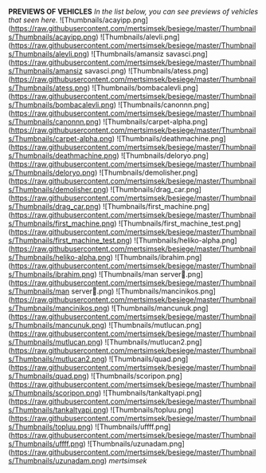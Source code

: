 **PREVIEWS OF VEHICLES**
*In the list below, you can see previews of vehicles that seen here.*
![Thumbnails/acayipp.png] (https://raw.githubusercontent.com/mertsimsek/besiege/master/Thumbnails/Thumbnails/acayipp.png)
![Thumbnails/alevli.png] (https://raw.githubusercontent.com/mertsimsek/besiege/master/Thumbnails/Thumbnails/alevli.png)
![Thumbnails/amansiz savasci.png] (https://raw.githubusercontent.com/mertsimsek/besiege/master/Thumbnails/Thumbnails/amansiz savasci.png)
![Thumbnails/atess.png] (https://raw.githubusercontent.com/mertsimsek/besiege/master/Thumbnails/Thumbnails/atess.png)
![Thumbnails/bombacalevli.png] (https://raw.githubusercontent.com/mertsimsek/besiege/master/Thumbnails/Thumbnails/bombacalevli.png)
![Thumbnails/canonnn.png] (https://raw.githubusercontent.com/mertsimsek/besiege/master/Thumbnails/Thumbnails/canonnn.png)
![Thumbnails/carpet-alpha.png] (https://raw.githubusercontent.com/mertsimsek/besiege/master/Thumbnails/Thumbnails/carpet-alpha.png)
![Thumbnails/deathmachine.png] (https://raw.githubusercontent.com/mertsimsek/besiege/master/Thumbnails/Thumbnails/deathmachine.png)
![Thumbnails/deloryo.png] (https://raw.githubusercontent.com/mertsimsek/besiege/master/Thumbnails/Thumbnails/deloryo.png)
![Thumbnails/demolisher.png] (https://raw.githubusercontent.com/mertsimsek/besiege/master/Thumbnails/Thumbnails/demolisher.png)
![Thumbnails/drag_car.png] (https://raw.githubusercontent.com/mertsimsek/besiege/master/Thumbnails/Thumbnails/drag_car.png)
![Thumbnails/first_machine.png] (https://raw.githubusercontent.com/mertsimsek/besiege/master/Thumbnails/Thumbnails/first_machine.png)
![Thumbnails/first_machine_test.png] (https://raw.githubusercontent.com/mertsimsek/besiege/master/Thumbnails/Thumbnails/first_machine_test.png)
![Thumbnails/heliko-alpha.png] (https://raw.githubusercontent.com/mertsimsek/besiege/master/Thumbnails/Thumbnails/heliko-alpha.png)
![Thumbnails/ibrahim.png] (https://raw.githubusercontent.com/mertsimsek/besiege/master/Thumbnails/Thumbnails/ibrahim.png)
![Thumbnails/man server.png] (https://raw.githubusercontent.com/mertsimsek/besiege/master/Thumbnails/Thumbnails/man server.png)
![Thumbnails/mancinikos.png] (https://raw.githubusercontent.com/mertsimsek/besiege/master/Thumbnails/Thumbnails/mancinikos.png)
![Thumbnails/mancunuk.png] (https://raw.githubusercontent.com/mertsimsek/besiege/master/Thumbnails/Thumbnails/mancunuk.png)
![Thumbnails/mutlucan.png] (https://raw.githubusercontent.com/mertsimsek/besiege/master/Thumbnails/Thumbnails/mutlucan.png)
![Thumbnails/mutlucan2.png] (https://raw.githubusercontent.com/mertsimsek/besiege/master/Thumbnails/Thumbnails/mutlucan2.png)
![Thumbnails/quad.png] (https://raw.githubusercontent.com/mertsimsek/besiege/master/Thumbnails/Thumbnails/quad.png)
![Thumbnails/scoripon.png] (https://raw.githubusercontent.com/mertsimsek/besiege/master/Thumbnails/Thumbnails/scoripon.png)
![Thumbnails/tankaltyapi.png] (https://raw.githubusercontent.com/mertsimsek/besiege/master/Thumbnails/Thumbnails/tankaltyapi.png)
![Thumbnails/topluu.png] (https://raw.githubusercontent.com/mertsimsek/besiege/master/Thumbnails/Thumbnails/topluu.png)
![Thumbnails/uffff.png] (https://raw.githubusercontent.com/mertsimsek/besiege/master/Thumbnails/Thumbnails/uffff.png)
![Thumbnails/uzunadam.png] (https://raw.githubusercontent.com/mertsimsek/besiege/master/Thumbnails/Thumbnails/uzunadam.png)
*mertsimsek*
